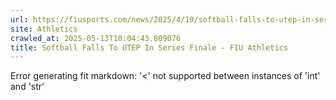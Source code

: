 ```yaml
---
url: https://fiusports.com/news/2025/4/19/softball-falls-to-utep-in-series-finale.aspx
site: Athletics
crawled_at: 2025-05-13T10:04:43.809076
title: Softball Falls To UTEP In Series Finale - FIU Athletics
---
```


Error generating fit markdown: '<' not supported between instances of 'int' and 'str'